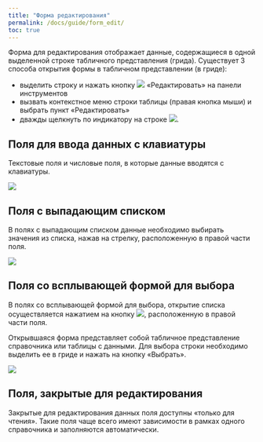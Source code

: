 ```yaml
---
title: "Форма редактирования"
permalink: /docs/guide/form_edit/
toc: true
---
```


Форма для редактирования отображает данные, содержащиеся в одной выделенной строке табличного представления (грида).
Существует 3 способа открытия формы в табличном представлении (в гриде):
-   выделить строку и нажать кнопку ![](../../images/redikt.png) «Редактировать» на панели инструментов
-   вызвать контекстное меню строки таблицы (правая кнопка мыши) и выбрать пункт «Редактировать»
-   дважды щелкнуть по индикатору на строке ![](../../images/grid_tools/rowindicator.png).

## Поля для ввода данных с клавиатуры

Текстовые поля и числовые поля, в которые данные вводятся с клавиатуры.

![](../../images/redikt1.png)

## Поля с выпадающим списком

В полях с выпадающим списком данные необходимо выбирать значения из списка, нажав на стрелку, расположенную в правой части поля.

![](../../images/redikt2.png)

## Поля со всплывающей формой для выбора

В полях со всплывающей формой для выбора, открытие списка осуществляется
нажатием на кнопку ![](../../images/redikt3.png), расположенную в правой части поля.

Открывшаяся форма представляет собой табличное представление справочника или таблицы с данными.
Для выбора строки необходимо выделить ее в гриде и нажать на кнопку «Выбрать».

![](../../images/redikt4.png)

## Поля, закрытые для редактирования

Закрытые для редактирования данных поля доступны «только для чтения».
Такие поля чаще всего имеют зависимости в рамках одного справочника и заполняются автоматически.
